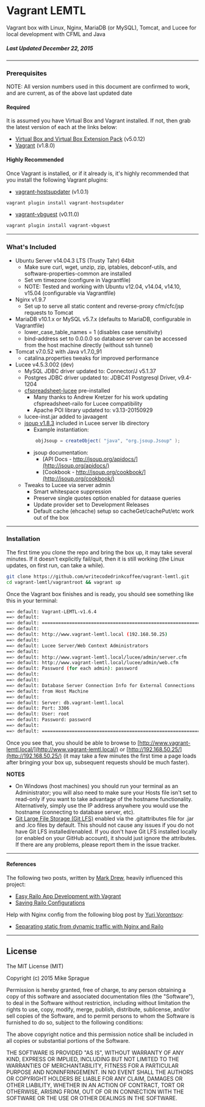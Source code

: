 # Vagrant LEMTL
Vagrant box with Linux, Nginx, MariaDB (or MySQL), Tomcat, and Lucee for local development with CFML and Java

##### Last Updated December 22, 2015

---

### Prerequisites
NOTE: All version numbers used in this document are confirmed to work, and are current, as of the above last updated date

#### Required
It is assumed you have Virtual Box and Vagrant installed. If not, then grab the latest version of each at the links below:
* [Virtual Box and Virtual Box Extension Pack](https://www.virtualbox.org/wiki/Downloads) (v5.0.12)
* [Vagrant](https://www.vagrantup.com/downloads.html) (v1.8.0)

#### Highly Recommended
Once Vagrant is installed, or if it already is, it's highly recommended that you install the following Vagrant plugins:
* [vagrant-hostsupdater](https://github.com/cogitatio/vagrant-hostsupdater) (v1.0.1)
```bash
vagrant plugin install vagrant-hostsupdater
```
* [vagrant-vbguest](https://github.com/dotless-de/vagrant-vbguest) (v0.11.0)
```bash
vagrant plugin install vagrant-vbguest
```

---

### What's Included
* Ubuntu Server v14.04.3 LTS (Trusty Tahr) 64bit
	* Make sure curl, wget, unzip, zip, iptables, debconf-utils, and software-properties-common are installed
	* Set vm timezone (configure in Vagrantfile)
	* NOTE: Tested and working with Ubuntu v12.04, v14.04, v14.10, v15.04 (configurable via Vagrantfile)
* Nginx v1.9.7
	* Set up to serve all static content and reverse-proxy cfm/cfc/jsp requests to Tomcat
* MariaDB v10.1.x or MySQL v5.7.x (defaults to MariaDB, configurable in Vagrantfile)
	* lower_case_table_names = 1 (disables case sensitivity)
	* bind-address set to 0.0.0.0 so database server can be accessed from the host machine directly (without ssh tunnel)
* Tomcat v7.0.52 with Java v1.7.0_91
	* catalina.properties tweaks for improved performance
* Lucee v4.5.3.002 (dev)
	* MySQL JDBC driver updated to: Connector/J v5.1.37
	* Postgres JDBC driver updated to: JDBC41 Postgresql Driver, v9.4-1204
	* [cfspreadsheet-lucee](https://github.com/Leftbower/cfspreadsheet-lucee) pre-installed
		* Many thanks to Andrew Kretzer for his work updating cfspreadsheet-railo for Lucee compatibility
		* Apache POI library updated to: v3.13-20150929
	* lucee-inst.jar added to javaagent
	* [jsoup v1.8.3](http://jsoup.org/) included in Lucee server lib directory
		* Example instantiation:
		```java
			objJsoup = createObject( "java", "org.jsoup.Jsoup" );
		```
		* jsoup documentation:
			* [API Docs -  http://jsoup.org/apidocs/](http://jsoup.org/apidocs/)
			* [Cookbook - http://jsoup.org/cookbook/](http://jsoup.org/cookbook/)
	* Tweaks to Lucee via server admin
		* Smart whitespace suppression
		* Preserve single quotes option enabled for dataase queries
		* Update provider set to Development Releases
		* Default cache (ehcache) setup so cacheGet/cachePut/etc work out of the box

---

### Installation
The first time you clone the repo and bring the box up, it may take several minutes. If it doesn't explicitly fail/quit, then it is still working (the Linux updates, on first run, can take a while).
```bash
git clone https://github.com/writecodedrinkcoffee/vagrant-lemtl.git
cd vagrant-lemtl/vagrantroot && vagrant up
```

Once the Vagrant box finishes and is ready, you should see something like this in your terminal:
```bash
==> default: Vagrant-LEMTL-v1.6.4
==> default:
==> default: ===============================================================
==> default:
==> default: http://www.vagrant-lemtl.local (192.168.50.25)
==> default:
==> default: Lucee Server/Web Context Administrators
==> default:
==> default: http://www.vagrant-lemtl.local/lucee/admin/server.cfm
==> default: http://www.vagrant-lemtl.local/lucee/admin/web.cfm
==> default: Password (for each admin): password
==> default:
==> default:
==> default: Database Server Connection Info for External Connections
==> default: from Host Machine
==> default:
==> default: Server: db.vagrant-lemtl.local
==> default: Port: 3306
==> default: User: root
==> default: Password: password
==> default:
==> default: ===============================================================
```
Once you see that, you should be able to browse to [http://www.vagrant-lemtl.local/](http://www.vagrant-lemtl.local/)
or [http://192.168.50.25/](http://192.168.50.25/)
(it may take a few minutes the first time a page loads after bringing your box up, subsequent requests should be much faster).

**NOTES**
* On Windows (host machines) you should run your terminal as an Administrator; you will also need to make sure your Hosts file isn't set to read-only if you want to take advantage of the hostname functionality. Alternatively, simply use the IP address anywhere you would use the hostname (connecting to database server, etc).
* [Git Large File Storage (Git LFS)](https://git-lfs.github.com/) enabled via the .gitattributes file for .jar and .lco files by default. This should not cause any issues if you do not have Git LFS installed/enabled. If you don't have Git LFS installed locally (or enabled on your GitHub account), it should just ignore the attributes. If there are any problems, please report them in the issue tracker.

---

#### References
The following two posts, written by [Mark Drew](http://www.markdrew.co.uk/blog/), heavily influenced this project:
* [Easy Railo App Development with Vagrant](http://blog.cmdbase.io/easy-railo-development-with-vagrant/)
* [Saving Railo Configurations](http://blog.cmdbase.io/saving-railo-configurations/)


Help with Nginx config from the following blog post by [Yuri Vorontsov](http://www.silverink.nl/):
* [Separating static from dynamic traffic with Nginx and Railo](http://www.silverink.nl/splitting-static-dynamic-traffic-nginx-railo/)

---

## License
The MIT License (MIT)

Copyright (c) 2015 Mike Sprague

Permission is hereby granted, free of charge, to any person obtaining a copy
of this software and associated documentation files (the "Software"), to deal
in the Software without restriction, including without limitation the rights
to use, copy, modify, merge, publish, distribute, sublicense, and/or sell
copies of the Software, and to permit persons to whom the Software is
furnished to do so, subject to the following conditions:

The above copyright notice and this permission notice shall be included in all
copies or substantial portions of the Software.

THE SOFTWARE IS PROVIDED "AS IS", WITHOUT WARRANTY OF ANY KIND, EXPRESS OR
IMPLIED, INCLUDING BUT NOT LIMITED TO THE WARRANTIES OF MERCHANTABILITY,
FITNESS FOR A PARTICULAR PURPOSE AND NONINFRINGEMENT. IN NO EVENT SHALL THE
AUTHORS OR COPYRIGHT HOLDERS BE LIABLE FOR ANY CLAIM, DAMAGES OR OTHER
LIABILITY, WHETHER IN AN ACTION OF CONTRACT, TORT OR OTHERWISE, ARISING FROM,
OUT OF OR IN CONNECTION WITH THE SOFTWARE OR THE USE OR OTHER DEALINGS IN THE
SOFTWARE.
